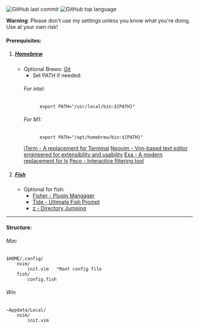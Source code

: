 ![GitHub last commit](https://img.shields.io/github/last-commit/wesknerd/dotfiles)
![GitHub top language](https://img.shields.io/github/languages/top/wesknerd/dotfiles)

**Warning**: Please don't use my settings unless you know what you're doing. Use at your own risk!

#### Prerequisites:

1. ##### [Homebrew](https://brew.sh/)
    - Optional Brews:
        [Git](https://git-scm.com/about)
        - Set PATH if needed:
        ###### For intel:
        ```shell
              export PATH="/usr/local/bin:${PATH}"
        ```
        ###### For M1:
        ```shell
              export PATH="/opt/homebrew/bin:${PATH}"
        ```
        [iTerm - A replacement for Terminal](https://iterm2.com/)
        [Neovim - Vim-based text editor engineered for extensibility and usability](https://neovim.io/)
        [Exa - A modern replacement for ls](https://github.com/ogham/exa)
        [Peco - Interactice filtering tool](https://github.com/peco/peco)

2. ##### [Fish](https://fishshell.com/)
    - Optional for fish: 
        - [Fisher - Plugin Mangager](https://github.com/jorgebucaran/fisher)
        - [Tide - Ultimate Fish Prompt](https://github.com/IlanCosman/tide)
        - [z - Directory Jumping](https://github.com/jethrokuan/z)

----
#### Structure:
###### Mac
```vim
$HOME/.config/
    nvim/
        init.vim   "Root config file
    fish/
        config.fish
```

###### Win
```vim
~Appdata/Local/
    nvim/
        init.vim
```


